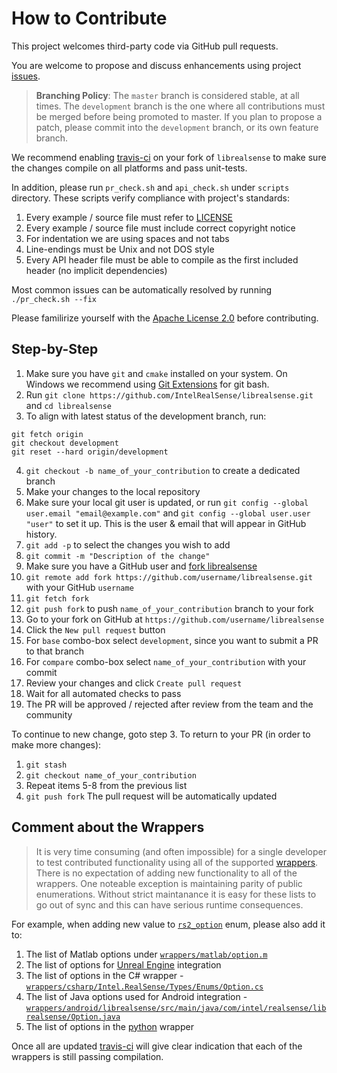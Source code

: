 # How to Contribute

This project welcomes third-party code via GitHub pull requests. 

You are welcome to propose and discuss enhancements using project [issues](https://github.com/IntelRealSense/librealsense/issues).

> **Branching Policy**:
> The `master` branch is considered stable, at all times.
> The `development` branch is the one where all contributions must be merged before being promoted to master.
> If you plan to propose a patch, please commit into the `development` branch, or its own feature branch. 

We recommend enabling [travis-ci](https://travis-ci.org/) on your fork of `librealsense` to make sure the changes compile on all platforms and pass unit-tests.

In addition, please run `pr_check.sh` and `api_check.sh` under `scripts` directory. These scripts verify compliance with project's standards:

1. Every example / source file must refer to [LICENSE](https://github.com/IntelRealSense/librealsense/blob/master/LICENSE)
2. Every example / source file must include correct copyright notice
3. For indentation we are using spaces and not tabs
4. Line-endings must be Unix and not DOS style
5. Every API header file must be able to compile as the first included header (no implicit dependencies)

Most common issues can be automatically resolved by running `./pr_check.sh --fix`

Please familirize yourself with the [Apache License 2.0](https://github.com/IntelRealSense/librealsense/blob/master/LICENSE) before contributing. 

## Step-by-Step

1. Make sure you have `git` and `cmake` installed on your system. On Windows we recommend using [Git Extensions](https://github.com/gitextensions/gitextensions/releases) for git bash. 
2. Run `git clone https://github.com/IntelRealSense/librealsense.git` and `cd librealsense`
3. To align with latest status of the development branch, run:
```
git fetch origin
git checkout development
git reset --hard origin/development
```
4. `git checkout -b name_of_your_contribution` to create a dedicated branch
5. Make your changes to the local repository
6. Make sure your local git user is updated, or run `git config --global user.email "email@example.com"` and `git config --global user.user "user"` to set it up. This is the user & email that will appear in GitHub history. 
7. `git add -p` to select the changes you wish to add
8. `git commit -m "Description of the change"`
9. Make sure you have a GitHub user and [fork librealsense](https://github.com/IntelRealSense/librealsense#fork-destination-box)
10. `git remote add fork https://github.com/username/librealsense.git` with your GitHub `username`
11. `git fetch fork`
12. `git push fork` to push `name_of_your_contribution` branch to your fork
13. Go to your fork on GitHub at `https://github.com/username/librealsense`
14. Click the `New pull request` button
15. For `base` combo-box select `development`, since you want to submit a PR to that branch
16. For `compare` combo-box select `name_of_your_contribution` with your commit
17. Review your changes and click `Create pull request`
18. Wait for all automated checks to pass
19. The PR will be approved / rejected after review from the team and the community

To continue to new change, goto step 3.
To return to your PR (in order to make more changes):
1. `git stash`
2. `git checkout name_of_your_contribution`
3. Repeat items 5-8 from the previous list
4. `git push fork`
The pull request will be automatically updated

## Comment about the Wrappers

> It is very time consuming (and often impossible) for a single developer to test contributed functionality using all of the supported [wrappers](https://github.com/IntelRealSense/librealsense/tree/master/wrappers). There is no expectation of adding new functionality to all of the wrappers. One noteable exception is maintaining parity of public enumerations. Without strict maintanance it is easy for these lists to go out of sync and this can have serious runtime consequences. 

For example, when adding new value to [`rs2_option`](https://github.com/IntelRealSense/librealsense/blob/master/include/librealsense2/h/rs_option.h) enum, please also add it to:
1. The list of Matlab options under [`wrappers/matlab/option.m`](https://github.com/IntelRealSense/librealsense/blob/master/wrappers/matlab/option.m#L3-L46)
2. The list of options for [Unreal Engine](https://github.com/IntelRealSense/librealsense/blob/v2.32.1/wrappers/unrealengine4/Plugins/RealSense/Source/RealSense/Public/RealSenseTypes.h#L56-L118) integration
3. The list of options in the C# wrapper - [`wrappers/csharp/Intel.RealSense/Types/Enums/Option.cs`](https://github.com/IntelRealSense/librealsense/blob/v2.32.1/wrappers/csharp/Intel.RealSense/Types/Enums/Option.cs)
4. The list of Java options used for Android integration - [`wrappers/android/librealsense/src/main/java/com/intel/realsense/librealsense/Option.java`](https://github.com/IntelRealSense/librealsense/blob/v2.32.1/wrappers/android/librealsense/src/main/java/com/intel/realsense/librealsense/Option.java#L4-L64)
5. The list of options in the [python](https://github.com/IntelRealSense/librealsense/blob/v2.32.1/wrappers/python/pybackend.cpp#L102-L165) wrapper

Once all are updated [travis-ci](https://travis-ci.org/IntelRealSense/librealsense) will give clear indication that each of the wrappers is still passing compilation. 

